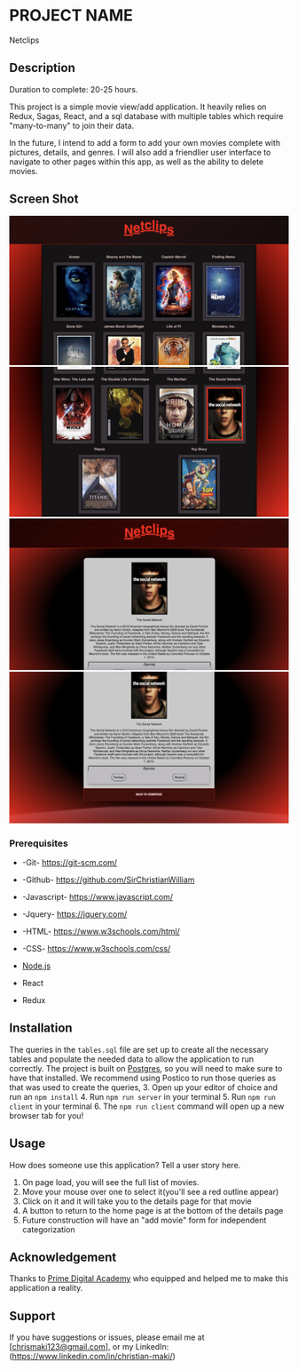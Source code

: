 # PROJECT NAME
Netclips
## Description

Duration to complete: 20-25 hours. 

This project is a simple movie view/add application. It heavily relies on Redux, Sagas, React, and a sql database with multiple tables which require "many-to-many" to join their data. 

In the future, I intend to add a form to add your own movies complete with pictures, details, and genres. I will also add a friendlier user interface to navigate to other pages within this app, as well as the ability to delete movies.

## Screen Shot

![Screenshot](/Screenies/Homepage.png)
![Screenshot](/Screenies/Homebottom.png)
![Screenshot](/Screenies/Detailspage.png)
![Screenshot](/Screenies/Detailsbottom.png)


### Prerequisites

- -Git- https://git-scm.com/ 

- -Github- https://github.com/SirChristianWilliam 

- -Javascript- https://www.javascript.com/ 

- -Jquery- https://jquery.com/ 

- -HTML- https://www.w3schools.com/html/ 

- -CSS- https://www.w3schools.com/css/

- [Node.js](https://nodejs.org/en/)

- React

- Redux

## Installation

The queries in the `tables.sql` file are set up to create all the necessary tables and populate the needed data to allow the application to run correctly. The project is built on [Postgres](https://www.postgresql.org/download/), so you will need to make sure to have that installed. We recommend using Postico to run those queries as that was used to create the queries, 
3. Open up your editor of choice and run an `npm install`
4. Run `npm run server` in your terminal
5. Run `npm run client` in your terminal
6. The `npm run client` command will open up a new browser tab for you!

## Usage
How does someone use this application? Tell a user story here.

1. On page load, you will see the full list of movies.
2. Move your mouse over one to select it(you'll see a red outline appear)
3. Click on it and it will take you to the details page for that movie
4. A button to return to the home page is at the bottom of the details page
5. Future construction will have an "add movie" form for independent categorization

## Acknowledgement
Thanks to [Prime Digital Academy](www.primeacademy.io) who equipped and helped me to make this application a reality.

## Support
If you have suggestions or issues, please email me at [chrismaki123@gmail.com], 
or my LinkedIn: (https://www.linkedin.com/in/christian-maki/)